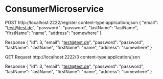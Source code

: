 # ConsumerMicroservice


POST
http://localhost:2222/register
content-type:application/json
{
  "email": "test@test.de",
  "password": "password",
  "lastName": "lastName",
  "firstName": "name",
  "address": "somewhere"
}

Response
{
"id": 3,
"email": "test@test.de",
"password": "password",
"lastName": "lastName",
"firstName": "name",
"address": "somewhere"
}


GET Request
http://localhost:2222/3
content-type:application/json

Response
{
"id": 3,
"email": "test@test.de",
"password": "password",
"lastName": "lastName",
"firstName": "name",
"address": "somewhere"
}

